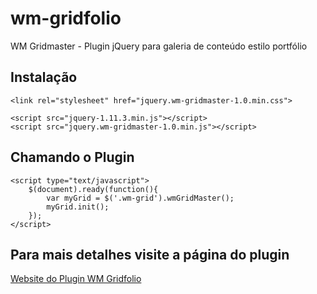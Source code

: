 wm-gridfolio
===========

WM Gridmaster - Plugin jQuery para galeria de conteúdo estilo portfólio

## Instalação

    <link rel="stylesheet" href="jquery.wm-gridmaster-1.0.min.css">

	<script src="jquery-1.11.3.min.js"></script>
	<script src="jquery.wm-gridmaster-1.0.min.js"></script>

## Chamando o Plugin

    <script type="text/javascript">
	    $(document).ready(function(){
			var myGrid = $('.wm-grid').wmGridMaster();
			myGrid.init();
		});
    </script>

## Para mais detalhes visite a página do plugin

[Website do Plugin WM Gridfolio](http://welisonmenezes.com.br/extras/plugins/jquery/wm-gridmaster/)